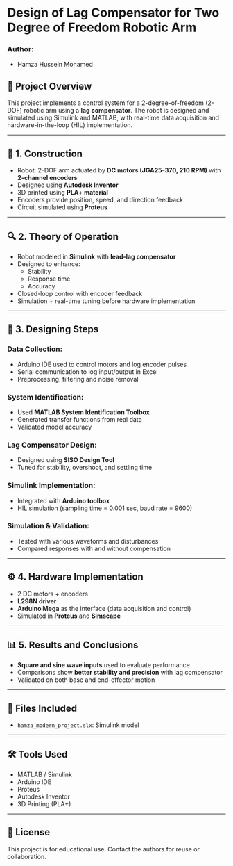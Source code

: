 # Design of Lag Compensator for Two Degree of Freedom Robotic Arm



### Author:
- Hamza Hussein Mohamed  


## 📘 Project Overview

This project implements a control system for a 2-degree-of-freedom (2-DOF) robotic arm using a **lag compensator**. The robot is designed and simulated using Simulink and MATLAB, with real-time data acquisition and hardware-in-the-loop (HIL) implementation.

---

## 📐 1. Construction

- Robot: 2-DOF arm actuated by **DC motors (JGA25-370, 210 RPM)** with **2-channel encoders**
- Designed using **Autodesk Inventor**
- 3D printed using **PLA+ material**
- Encoders provide position, speed, and direction feedback
- Circuit simulated using **Proteus**

---

## 🔍 2. Theory of Operation

- Robot modeled in **Simulink** with **lead-lag compensator**
- Designed to enhance:
  - Stability
  - Response time
  - Accuracy
- Closed-loop control with encoder feedback
- Simulation + real-time tuning before hardware implementation

---

## 🧪 3. Designing Steps

### Data Collection:
- Arduino IDE used to control motors and log encoder pulses
- Serial communication to log input/output in Excel
- Preprocessing: filtering and noise removal

### System Identification:
- Used **MATLAB System Identification Toolbox**
- Generated transfer functions from real data
- Validated model accuracy

### Lag Compensator Design:
- Designed using **SISO Design Tool**
- Tuned for stability, overshoot, and settling time

### Simulink Implementation:
- Integrated with **Arduino toolbox**
- HIL simulation (sampling time = 0.001 sec, baud rate = 9600)

### Simulation & Validation:
- Tested with various waveforms and disturbances
- Compared responses with and without compensation

---

## ⚙️ 4. Hardware Implementation

- 2 DC motors + encoders
- **L298N driver**
- **Arduino Mega** as the interface (data acquisition and control)
- Simulated in **Proteus** and **Simscape**

---

## 📊 5. Results and Conclusions

- **Square and sine wave inputs** used to evaluate performance
- Comparisons show **better stability and precision** with lag compensator
- Validated on both base and end-effector motion

---

## 📁 Files Included

- `hamza_modern_project.slx`: Simulink model
---

## 🛠 Tools Used

- MATLAB / Simulink
- Arduino IDE
- Proteus
- Autodesk Inventor
- 3D Printing (PLA+)

---

## 🔗 License

This project is for educational use. Contact the authors for reuse or collaboration.

